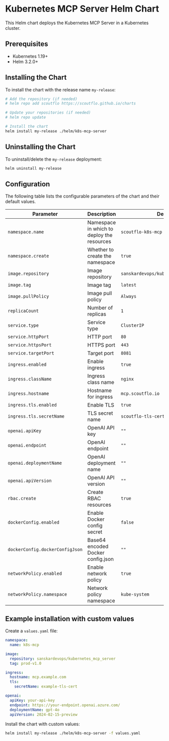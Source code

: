 # Kubernetes MCP Server Helm Chart

This Helm chart deploys the Kubernetes MCP Server in a Kubernetes cluster.

## Prerequisites

- Kubernetes 1.19+
- Helm 3.2.0+

## Installing the Chart

To install the chart with the release name `my-release`:

```bash
# Add the repository (if needed)
# helm repo add scoutflo https://scoutflo.github.io/charts

# Update your repositories (if needed)
# helm repo update

# Install the chart
helm install my-release ./helm/k8s-mcp-server
```

## Uninstalling the Chart

To uninstall/delete the `my-release` deployment:

```bash
helm uninstall my-release
```

## Configuration

The following table lists the configurable parameters of the chart and their default values.

| Parameter | Description | Default |
|-----------|-------------|---------|
| `namespace.name` | Namespace in which to deploy the resources | `scoutflo-k8s-mcp` |
| `namespace.create` | Whether to create the namespace | `true` |
| `image.repository` | Image repository | `sanskardevops/kubernetes_mcp_server` |
| `image.tag` | Image tag | `latest` |
| `image.pullPolicy` | Image pull policy | `Always` |
| `replicaCount` | Number of replicas | `1` |
| `service.type` | Service type | `ClusterIP` |
| `service.httpPort` | HTTP port | `80` |
| `service.httpsPort` | HTTPS port | `443` |
| `service.targetPort` | Target port | `8081` |
| `ingress.enabled` | Enable ingress | `true` |
| `ingress.className` | Ingress class name | `nginx` |
| `ingress.hostname` | Hostname for ingress | `mcp.scoutflo.io` |
| `ingress.tls.enabled` | Enable TLS | `true` |
| `ingress.tls.secretName` | TLS secret name | `scoutflo-tls-cert` |
| `openai.apiKey` | OpenAI API key | `""` |
| `openai.endpoint` | OpenAI endpoint | `""` |
| `openai.deploymentName` | OpenAI deployment name | `""` |
| `openai.apiVersion` | OpenAI API version | `""` |
| `rbac.create` | Create RBAC resources | `true` |
| `dockerConfig.enabled` | Enable Docker config secret | `false` |
| `dockerConfig.dockerConfigJson` | Base64 encoded Docker config.json | `""` |
| `networkPolicy.enabled` | Enable network policy | `true` |
| `networkPolicy.namespace` | Network policy namespace | `kube-system` |

## Example installation with custom values

Create a `values.yaml` file:

```yaml
namespace:
  name: k8s-mcp

image:
  repository: sanskardevops/kubernetes_mcp_server
  tag: prod-v1.0

ingress:
  hostname: mcp.example.com
  tls:
    secretName: example-tls-cert

openai:
  apiKey: your-api-key
  endpoint: https://your-endpoint.openai.azure.com/
  deploymentName: gpt-4o
  apiVersion: 2024-02-15-preview
```

Install the chart with custom values:

```bash
helm install my-release ./helm/k8s-mcp-server -f values.yaml
``` 